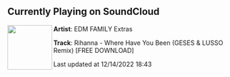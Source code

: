 ## Currently Playing on SoundCloud

[<img align="left" width="100" src="https://i1.sndcdn.com/artworks-QcGi6E7UPg6jO9RW-mokqWg-t500x500.jpg">](https://soundcloud.com/edmfamilyextras/rihanna-where-have-you-been-geses-lusso-remix-free-download?in=edmfamilyreposts/sets/rihanna-where-have-you-been)

**Artist**: EDM FAMILY Extras 

**Track**: Rihanna - Where Have You Been (GESES & LUSSO Remix) [FREE DOWNLOAD]

Last updated at 12/14/2022 18:43
